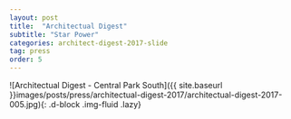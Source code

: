 ```yaml
---
layout: post
title:  "Architectual Digest"
subtitle: "Star Power"
categories: architect-digest-2017-slide
tag: press
order: 5
---
```


![Architectual Digest - Central Park South]({{ site.baseurl }}images/posts/press/architectual-digest-2017/architectual-digest-2017-005.jpg){: .d-block .img-fluid .lazy}
